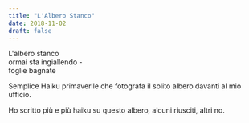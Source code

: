 ```yaml
---
title: "L'Albero Stanco"
date: 2018-11-02
draft: false
---
```


L'albero stanco  
ormai sta ingiallendo -  
foglie bagnate  
<!--more-->

Semplice Haiku primaverile che fotografa il solito albero davanti al mio ufficio.

Ho scritto più e più haiku su questo albero, alcuni riusciti, altri no.